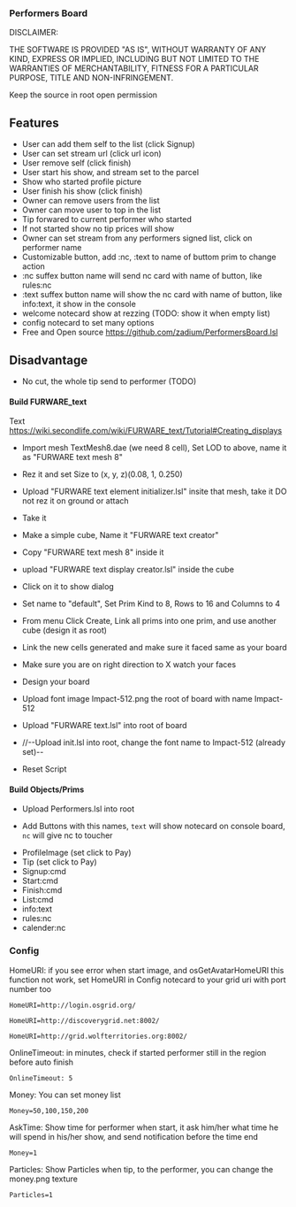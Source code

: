 ### Performers Board

DISCLAIMER:

THE SOFTWARE IS PROVIDED "AS IS", WITHOUT WARRANTY OF ANY KIND,
EXPRESS OR IMPLIED, INCLUDING BUT NOT LIMITED TO THE WARRANTIES OF MERCHANTABILITY,
FITNESS FOR A PARTICULAR PURPOSE, TITLE AND NON-INFRINGEMENT.

Keep the source in root open permission

## Features

* User can add them self to the list (click Signup)
* User can set stream url (click url icon)
* User remove self (click finish)
* User start his show, and stream set to the parcel
* Show who started profile picture
* User finish his show (click finish)
* Owner can remove users from the list
* Owner can move user to top in the list
* Tip forwared to current performer who started
* If not started show no tip prices will show
* Owner can set stream from any performers signed list, click on performer name
* Customizable button, add :nc, :text to name of buttom prim to change action
* :nc suffex button name will send nc card with name of button, like rules:nc
* :text suffex button name will show the nc card with name of button, like info:text, it show in the console
* welcome notecard show at rezzing (TODO: show it when empty list)
* config notecard to set many options
* Free and Open source https://github.com/zadium/PerformersBoard.lsl

## Disadvantage

* No cut, the whole tip send to performer (TODO)

#### Build FURWARE_text

Text https://wiki.secondlife.com/wiki/FURWARE_text/Tutorial#Creating_displays

* Import mesh TextMesh8.dae (we need 8 cell), Set LOD to above, name it as "FURWARE text mesh 8"
* Rez it and set Size to (x, y, z)(0.08, 1, 0.250)
* Upload "FURWARE text element initializer.lsl" insite that mesh, take it DO not rez it on ground or attach
* Take it
* Make a simple cube, Name it "FURWARE text creator"
* Copy "FURWARE text mesh 8" inside it
* upload "FURWARE text display creator.lsl" inside the cube
* Click on it to show dialog
* Set name to "default", Set Prim Kind to 8,  Rows to 16 and Columns to 4
* From menu Click Create, Link all prims into one prim, and use another cube (design it as root)
* Link the new cells generated and make sure it faced same as your board
* Make sure you are on right direction to X watch your faces
* Design your board
* Upload font image Impact-512.png the root of board with name Impact-512
* Upload "FURWARE text.lsl" into root of board
* //--Upload init.lsl into root, change the font name to Impact-512 (already set)--

* Reset Script

#### Build Objects/Prims

* Upload Performers.lsl into root

* Add Buttons with this names, `text` will show notecard on console board, `nc` will give nc to toucher

- ProfileImage (set click to Pay)
- Tip (set click to Pay)
- Signup:cmd
- Start:cmd
- Finish:cmd
- List:cmd
- info:text
- rules:nc
- calender:nc

### Config

HomeURI: if you see error when start image, and osGetAvatarHomeURI this function not work, set HomeURI in Config notecard to your grid uri with port number too

    HomeURI=http://login.osgrid.org/

    HomeURI=http://discoverygrid.net:8002/

    HomeURI=http://grid.wolfterritories.org:8002/

OnlineTimeout: in minutes, check if started performer still in the region before auto finish

    OnlineTimeout: 5

Money: You can set money list

    Money=50,100,150,200

AskTime: Show time for performer when start, it ask him/her what time he will spend in his/her show, and send notification before the time end

    Money=1

Particles: Show Particles when tip, to the performer, you can change the money.png texture

    Particles=1
